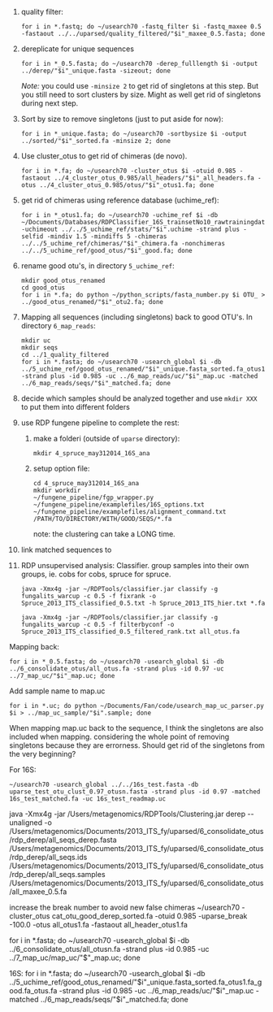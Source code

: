1. quality filter:
    ```
    for i in *.fastq; do ~/usearch70 -fastq_filter $i -fastq_maxee 0.5 -fastaout ../../uparsed/quality_filtered/"$i"_maxee_0.5.fasta; done
    ```

2. dereplicate for unique sequences                
    ```
    for i in *_0.5.fasta; do ~/usearch70 -derep_fulllength $i -output ../derep/"$i"_unique.fasta -sizeout; done
    ```

    *Note:* you could use `-minsize 2` to get rid of singletons at this step. But you still need to sort clusters by size. Might as well get rid of singletons during next step. 


3. Sort by size to remove singletons (just to put aside for now):
    ```
    for i in *_unique.fasta; do ~/usearch70 -sortbysize $i -output ../sorted/"$i"_sorted.fa -minsize 2; done
    ```

4. Use cluster_otus to get rid of chimeras (de novo).                 
    ```
    for i in *.fa; do ~/usearch70 -cluster_otus $i -otuid 0.985 -fastaout ../4_cluster_otus_0.985/all_headers/"$i"_all_headers.fa -otus ../4_cluster_otus_0.985/otus/"$i"_otus1.fa; done                
    ```

5. get rid of chimeras using reference database (uchime_ref):   
    ```
    for i in *_otus1.fa; do ~/usearch70 -uchime_ref $i -db ~/Documents/Databases/RDPClassifier_16S_trainsetNo10_rawtrainingdata/trainset10_082014_rmdup.fasta -uchimeout ../../5_uchime_ref/stats/"$i".uchime -strand plus -selfid -mindiv 1.5 -mindiffs 5 -chimeras ../../5_uchime_ref/chimeras/"$i"_chimera.fa -nonchimeras ../../5_uchime_ref/good_otus/"$i"_good.fa; done
    ```

6. rename good otu's, in directory `5_uchime_ref`:   
    ```
    mkdir good_otus_renamed
    cd good_otus
    for i in *.fa; do python ~/python_scripts/fasta_number.py $i OTU_ > ../good_otus_renamed/"$i"_otu2.fa; done
    ```

7. Mapping all sequences (including singletons) back to good OTU's. In directory `6_map_reads`:   
    ```
    mkdir uc
    mkdir seqs
    cd ../1_quality_filtered
    for i in *.fasta; do ~/usearch70 -usearch_global $i -db ../5_uchime_ref/good_otus_renamed/"$i"_unique.fasta_sorted.fa_otus1.fa_good.fa_otus.fa -strand plus -id 0.985 -uc ../6_map_reads/uc/"$i"_map.uc -matched ../6_map_reads/seqs/"$i"_matched.fa; done
    ``` 

8. decide which samples should be analyzed together and use `mkdir XXX` to put them into different folders    

9. use RDP fungene pipeline to complete the rest:
    1. make a folderi (outside of `uparse` directory):   
        ```
        mkdir 4_spruce_may312014_16S_ana
        ```

    2. setup option file:
        ```
        cd 4_spruce_may312014_16S_ana
        mkdir workdir
        ~/fungene_pipeline/fgp_wrapper.py ~/fungene_pipeline/examplefiles/16S_options.txt ~/fungene_pipeline/examplefiles/alignment_command.txt /PATH/TO/DIRECTORY/WITH/GOOD/SEQS/*.fa 
        ```
        
        note: the clustering can take a LONG time. 
 







8. link matched sequences to 

        
1. RDP unsupervised analysis: Classifier. group samples into their own groups, ie. cobs for cobs, spruce for spruce.
    ```
    java -Xmx4g -jar ~/RDPTools/classifier.jar classify -g fungalits_warcup -c 0.5 -f fixrank -o Spruce_2013_ITS_classified_0.5.txt -h Spruce_2013_ITS_hier.txt *.fa
    ```

    ```
    java -Xmx4g -jar ~/RDPTools/classifier.jar classify -g fungalits_warcup -c 0.5 -f filterbyconf -o Spruce_2013_ITS_classified_0.5_filtered_rank.txt all_otus.fa 
    ```

Mapping back:
```
for i in *_0.5.fasta; do ~/usearch70 -usearch_global $i -db ../6_consolidate_otus/all_otus.fa -strand plus -id 0.97 -uc ../7_map_uc/"$i"_map.uc; done
```

Add sample name to map.uc
```
for i in *.uc; do python ~/Documents/Fan/code/usearch_map_uc_parser.py $i > ../map_uc_sample/"$i".sample; done
```
When mapping map.uc back to the sequence, I think the singletons are also included when mapping. considering the whole point of removing singletons because they are errorness. Should get rid of the singletons from the very beginning?

For 16S:
```
~/usearch70 -usearch_global ../../16s_test.fasta -db uparse_test_otu_clust_0.97_otusn.fasta -strand plus -id 0.97 -matched 16s_test_matched.fa -uc 16s_test_readmap.uc
```

java -Xmx4g -jar /Users/metagenomics/RDPTools/Clustering.jar derep --unaligned -o /Users/metagenomics/Documents/2013_ITS_fy/uparsed/6_consolidate_otus/rdp_derep/all_seqs_derep.fasta /Users/metagenomics/Documents/2013_ITS_fy/uparsed/6_consolidate_otus/rdp_derep/all_seqs.ids /Users/metagenomics/Documents/2013_ITS_fy/uparsed/6_consolidate_otus/rdp_derep/all_seqs.samples /Users/metagenomics/Documents/2013_ITS_fy/uparsed/6_consolidate_otus/all_maxee_0.5.fa


increase the break number to avoid new false chimeras
~/usearch70 -cluster_otus cat_otu_good_derep_sorted.fa -otuid 0.985 -uparse_break -100.0 -otus all_otus1.fa -fastaout all_header_otus1.fa

for i in *.fasta; do ~/usearch70 -usearch_global $i -db ../6_consolidate_otus/all_otusn.fa -strand plus -id 0.985 -uc ../7_map_uc/map_uc/"$"_map.uc; done

16S:
for i in *.fasta; do ~/usearch70 -usearch_global $i -db ../5_uchime_ref/good_otus_renamed/"$i"_unique.fasta_sorted.fa_otus1.fa_good.fa_otus.fa -strand plus -id 0.985 -uc ../6_map_reads/uc/"$i"_map.uc -matched ../6_map_reads/seqs/"$i"_matched.fa; done
